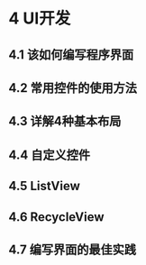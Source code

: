 # 4 UI开发

## 4.1 该如何编写程序界面

## 4.2 常用控件的使用方法

## 4.3 详解4种基本布局

## 4.4 自定义控件

## 4.5 ListView

## 4.6 RecycleView

## 4.7 编写界面的最佳实践